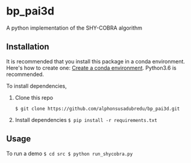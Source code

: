 # bp_pai3d
A python implementation of the SHY-COBRA algorithm

## Installation
It is recommended that you install this package in a conda environment. Here's how to create one: [Create a conda environment](https://docs.conda.io/projects/conda/en/4.6.0/_downloads/52a95608c49671267e40c689e0bc00ca/conda-cheatsheet.pdf). Python3.6 is recommended.

To install dependencies,  
1. Clone this repo

	`$ git clone https://github.com/alphonsusadubredu/bp_pai3d.git`

2. Install dependencies
	`$ pip install -r requirements.txt`

## Usage
To run a demo
	```
	$ cd src
	$ python run_shycobra.py 
	```